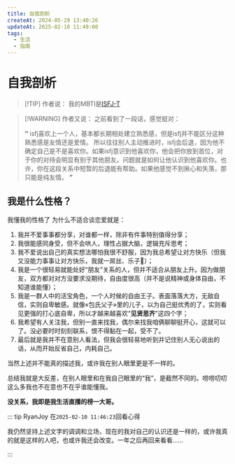 ```yaml
---
title: 自我剖析
createAt: 2024-05-29 13:40:26
updateAt: 2025-02-10 11:49:00
tags:
  - 生活
  - 指南
---
```


# 自我剖析

> [!TIP] 作者说：
> 我的MBTI是[ISFJ-T](https://www.16personalities.com/ch/结果/isfj-t/x/4meybbo7u)

> [!WARNING] 作者又说：
> 之前看到了一段话，感觉挺对：
>
> **“** isfj喜欢上一个人，基本都长期相处建立熟悉感，但是isfj并不能区分这种熟悉感是友情还是爱情。 所以往往别人主动推进时，isfj会后退，因为他不确定自己是不是喜欢你。如果isfj意识到他喜欢你，他会把你放到首位，对于你的对待会明显有别于其他朋友。问题就是如何让他认识到他喜欢你。也许，你在这段关系中短暂的后退能有帮助。如果他感觉不到揪心和失落，那只能是纯友情。 **”**

## 我是什么性格？

我懂我的性格了 为什么不适合谈恋爱就是：

1. 我并不爱事事都分享，对谁都一样，除非有件事特别值得分享；
2. 我很能感同身受，但不会哄人，理性占据大脑，逻辑充斥思考；
3. 我不爱说出自己的真实想法哪怕我很不舒服，因为我总希望让对方快乐（但我又没能力事事让对方快乐，我就一屌丝、乐子🤏）；
4. 我是一个很轻易就能处好“朋友”关系的人，但并不适合从朋友上升。因为做朋友，双方都对对方没要求没期待，自由度很高（并不是说精神或身体自由，不知道谁能懂）；
5. 我是一群人中的活宝角色，一个人时候的自由王子。表面落落大方，无敌自信，实则自卑敏感。就像«包氏父子»里的儿子，以为自己挺优秀的了，实则看见更强的打心底自卑，所以才越来越喜欢“**见贤思齐**”这四个字；
6. 我希望有人关注我，但别一直来找我，偶尔来找我咱俩聊聊挺开心，这就可以了。没必要时时刻刻联系，恨不得黏在一起，受不了。
7. 最后就是我并不在意别人看法，但我会很轻易地听到并记住别人无心说出的话，从而开始反省自己，内耗自己。

当然上述并不能真的描述我，或许我在别人眼里更是不一样的。

总结我就是大反差，在别人眼里和在我自己眼里的“我”，是截然不同的。唠唠叨叨这么多我也不在意也不在乎谁能懂我。

**没关系，我即是我生活直播的榜一大哥。**

::: tip RyanJoy 在`2025-02-10 11:46:23`回看心得

我仍然坚持上述文字的调调和立场，现在的我对自己的认识还是一样的，或许我真的就是这样的人吧，也或许我还会改变。一年之后再回来看看……

:::